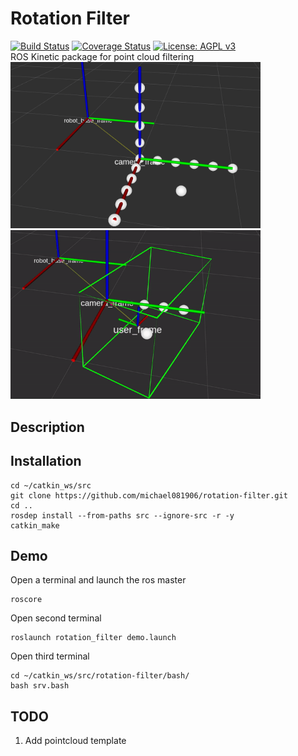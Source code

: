 # Rotation Filter
[![Build Status](https://travis-ci.org/michael081906/rotation_filter.svg?branch=master)](https://travis-ci.org/michael081906/rotation_filter)
[![Coverage Status](https://coveralls.io/repos/github/michael081906/rotation_filter/badge.svg?branch=master)](https://coveralls.io/github/michael081906/rotation_filter?branch=master)
[![License: AGPL v3](https://img.shields.io/badge/License-AGPL%20v3-blue.svg)](https://www.gnu.org/licenses/agpl-3.0)  
ROS Kinetic package for point cloud filtering  
<img src="https://github.com/michael081906/rotation-filter/blob/michael081906-patch-readme/docs/demo_origin.png" width="400" >  
<img src="https://github.com/michael081906/rotation-filter/blob/michael081906-patch-readme/docs/demo.gif" width="400" > 

## Description


## Installation  
```
cd ~/catkin_ws/src
git clone https://github.com/michael081906/rotation-filter.git
cd ..
rosdep install --from-paths src --ignore-src -r -y
catkin_make
```
## Demo  
Open a terminal and launch the ros master
```
roscore
```
Open second terminal 
```
roslaunch rotation_filter demo.launch
```
Open third terminal
```
cd ~/catkin_ws/src/rotation-filter/bash/
bash srv.bash
```
## TODO
1. Add pointcloud template

